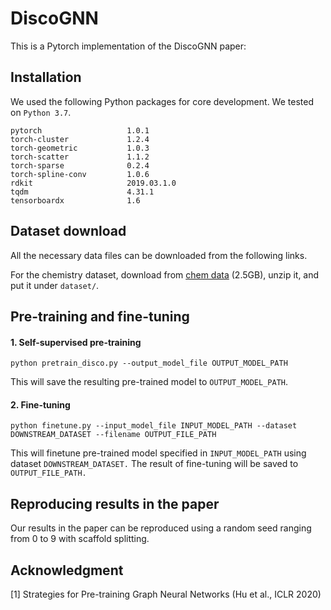 # DiscoGNN
This is a Pytorch implementation of the DiscoGNN paper: 

## Installation
We used the following Python packages for core development. We tested on `Python 3.7`.
```
pytorch                   1.0.1
torch-cluster             1.2.4              
torch-geometric           1.0.3
torch-scatter             1.1.2 
torch-sparse              0.2.4
torch-spline-conv         1.0.6
rdkit                     2019.03.1.0
tqdm                      4.31.1
tensorboardx              1.6
```

## Dataset download
All the necessary data files can be downloaded from the following links.

For the chemistry dataset, download from [chem data](http://snap.stanford.edu/gnn-pretrain/data/chem_dataset.zip) (2.5GB), unzip it, and put it under `dataset/`.

## Pre-training and fine-tuning
#### 1. Self-supervised pre-training
```
python pretrain_disco.py --output_model_file OUTPUT_MODEL_PATH
```
This will save the resulting pre-trained model to `OUTPUT_MODEL_PATH`.

#### 2. Fine-tuning
```
python finetune.py --input_model_file INPUT_MODEL_PATH --dataset DOWNSTREAM_DATASET --filename OUTPUT_FILE_PATH
```
This will finetune pre-trained model specified in `INPUT_MODEL_PATH` using dataset `DOWNSTREAM_DATASET.` The result of fine-tuning will be saved to `OUTPUT_FILE_PATH.`

## Reproducing results in the paper
Our results in the paper can be reproduced using a random seed ranging from 0 to 9 with scaffold splitting. 

## Acknowledgment
[1] Strategies for Pre-training Graph Neural Networks (Hu et al., ICLR 2020)

